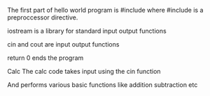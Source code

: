 The first part of hello world program is #include<iostream> where #include is a preproccessor directive.

iostream is a library for standard input output functions

cin and cout are input output functions

return 0 ends the program

Calc
The calc code takes input using the cin function

And performs various basic functions like addition subtraction etc





